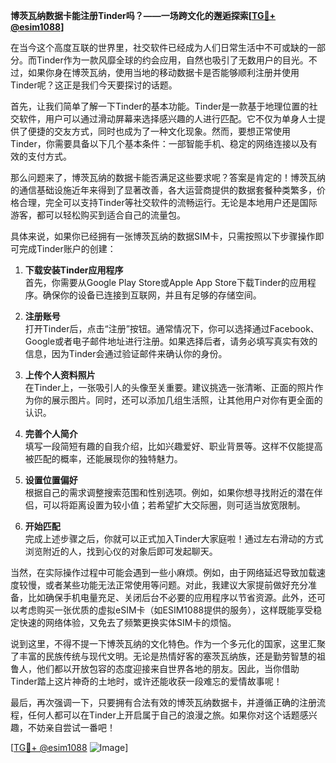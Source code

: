 **博茨瓦纳数据卡能注册Tinder吗？——一场跨文化的邂逅探索[[TG💪+ @esim1088](https://t.me/s/esim1088)]**

在当今这个高度互联的世界里，社交软件已经成为人们日常生活中不可或缺的一部分。而Tinder作为一款风靡全球的约会应用，自然也吸引了无数用户的目光。不过，如果你身在博茨瓦纳，使用当地的移动数据卡是否能够顺利注册并使用Tinder呢？这正是我们今天要探讨的话题。

首先，让我们简单了解一下Tinder的基本功能。Tinder是一款基于地理位置的社交软件，用户可以通过滑动屏幕来选择感兴趣的人进行匹配。它不仅为单身人士提供了便捷的交友方式，同时也成为了一种文化现象。然而，要想正常使用Tinder，你需要具备以下几个基本条件：一部智能手机、稳定的网络连接以及有效的支付方式。

那么问题来了，博茨瓦纳的数据卡能否满足这些要求呢？答案是肯定的！博茨瓦纳的通信基础设施近年来得到了显著改善，各大运营商提供的数据套餐种类繁多，价格合理，完全可以支持Tinder等社交软件的流畅运行。无论是本地用户还是国际游客，都可以轻松购买到适合自己的流量包。

具体来说，如果你已经拥有一张博茨瓦纳的数据SIM卡，只需按照以下步骤操作即可完成Tinder账户的创建：

1. **下载安装Tinder应用程序**  
   首先，你需要从Google Play Store或Apple App Store下载Tinder的应用程序。确保你的设备已连接到互联网，并且有足够的存储空间。

2. **注册账号**  
   打开Tinder后，点击“注册”按钮。通常情况下，你可以选择通过Facebook、Google或者电子邮件地址进行注册。如果选择后者，请务必填写真实有效的信息，因为Tinder会通过验证邮件来确认你的身份。

3. **上传个人资料照片**  
   在Tinder上，一张吸引人的头像至关重要。建议挑选一张清晰、正面的照片作为你的展示图片。同时，还可以添加几组生活照，让其他用户对你有更全面的认识。

4. **完善个人简介**  
   填写一段简短有趣的自我介绍，比如兴趣爱好、职业背景等。这样不仅能提高被匹配的概率，还能展现你的独特魅力。

5. **设置位置偏好**  
   根据自己的需求调整搜索范围和性别选项。例如，如果你想寻找附近的潜在伴侣，可以将距离设置为较小值；若希望扩大交际圈，则可适当放宽限制。

6. **开始匹配**  
   完成上述步骤之后，你就可以正式加入Tinder大家庭啦！通过左右滑动的方式浏览附近的人，找到心仪的对象后即可发起聊天。

当然，在实际操作过程中可能会遇到一些小麻烦。例如，由于网络延迟导致加载速度较慢，或者某些功能无法正常使用等问题。对此，我建议大家提前做好充分准备，比如确保手机电量充足、关闭后台不必要的应用程序以节省资源。此外，还可以考虑购买一张优质的虚拟eSIM卡（如ESIM1088提供的服务），这样既能享受稳定快速的网络体验，又免去了频繁更换实体SIM卡的烦恼。

说到这里，不得不提一下博茨瓦纳的文化特色。作为一个多元化的国家，这里汇聚了丰富的民族传统与现代文明。无论是热情好客的塞茨瓦纳族，还是勤劳智慧的祖鲁人，他们都以开放包容的态度迎接来自世界各地的朋友。因此，当你借助Tinder踏上这片神奇的土地时，或许还能收获一段难忘的爱情故事呢！

最后，再次强调一下，只要拥有合法有效的博茨瓦纳数据卡，并遵循正确的注册流程，任何人都可以在Tinder上开启属于自己的浪漫之旅。如果你对这个话题感兴趣，不妨亲自尝试一番吧！

[[TG💪+ @esim1088](https://t.me/s/esim1088) ![Image](https://i.postimg.cc/4NQfJmqS/Snipaste-2025-05-13-00-14-12.png)]